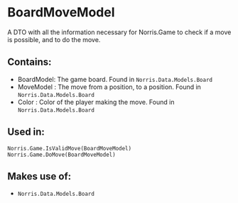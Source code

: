 # BoardMoveModel
A DTO with all the information necessary for Norris.Game to check if a 
move is possible, and to do the move. 

## Contains:
- BoardModel: The game board. Found in `Norris.Data.Models.Board`
- MoveModel : The move from a position, to a position. Found in `Norris.Data.Models.Board`
- Color     : Color of the player making the move. Found in `Norris.Data.Models.Board`

## Used in:
```
Norris.Game.IsValidMove(BoardMoveModel)
Norris.Game.DoMove(BoardMoveModel)
```

## Makes use of:
- `Norris.Data.Models.Board`